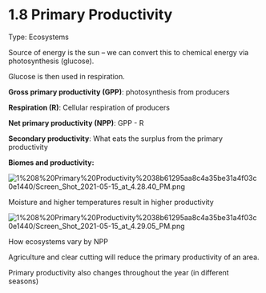 # 1.8 Primary Productivity

Type: Ecosystems

Source of energy is the sun – we can convert this to chemical energy via photosynthesis (glucose). 

Glucose is then used in respiration.

**Gross primary productivity (GPP)**: photosynthesis from producers

**Respiration (R)**: Cellular respiration of producers

**Net primary productivity (NPP)**: GPP - R

**Secondary productivity**: What eats the surplus from the primary productivity

**Biomes and productivity:**

![1%208%20Primary%20Productivity%2038b61295aa8c4a35be31a4f03c0e1440/Screen_Shot_2021-05-15_at_4.28.40_PM.png](Screen_Shot_2021-05-15_at_4.28.40_PM.png)

Moisture and higher temperatures result in higher productivity

![1%208%20Primary%20Productivity%2038b61295aa8c4a35be31a4f03c0e1440/Screen_Shot_2021-05-15_at_4.29.05_PM.png](Screen_Shot_2021-05-15_at_4.29.05_PM.png)

How ecosystems vary by NPP

Agriculture and clear cutting will reduce the primary productivity of an area.

Primary productivity also changes throughout the year (in different seasons)